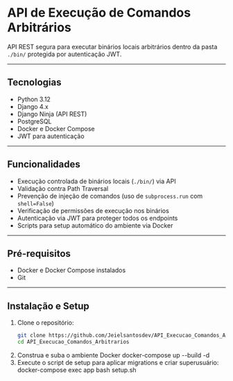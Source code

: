 # API de Execução de Comandos Arbitrários

API REST segura para executar binários locais arbitrários dentro da pasta `./bin/` protegida por autenticação JWT. 

---

## Tecnologias

- Python 3.12
- Django 4.x
- Django Ninja (API REST)
- PostgreSQL
- Docker e Docker Compose
- JWT para autenticação

---

## Funcionalidades

- Execução controlada de binários locais (`./bin/`) via API
- Validação contra Path Traversal
- Prevenção de injeção de comandos (uso de `subprocess.run` com `shell=False`)
- Verificação de permissões de execução nos binários
- Autenticação via JWT para proteger todos os endpoints
- Scripts para setup automático do ambiente via Docker

---

## Pré-requisitos

- Docker e Docker Compose instalados
- Git

---

## Instalação e Setup

1. Clone o repositório:
   ```bash
   git clone https://github.com/Jeielsantosdev/API_Execucao_Comandos_Arbitrarios.git
   cd API_Execucao_Comandos_Arbitrarios

2. Construa e suba o ambiente Docker
    docker-compose up --build -d
3. Execute o script de setup para aplicar migrations e criar superusuário:
    docker-compose exec app bash setup.sh
